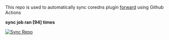 This repo is used to automatically sync coredns plugin [forward](https://github.com/QZLin/forward) using Github Actions

**sync job ran [94] times**

[![Sync Repo](https://github.com/QZLin/coredns-extract/actions/workflows/sync.yaml/badge.svg)](https://github.com/QZLin/coredns-extract/actions/workflows/sync.yaml)
